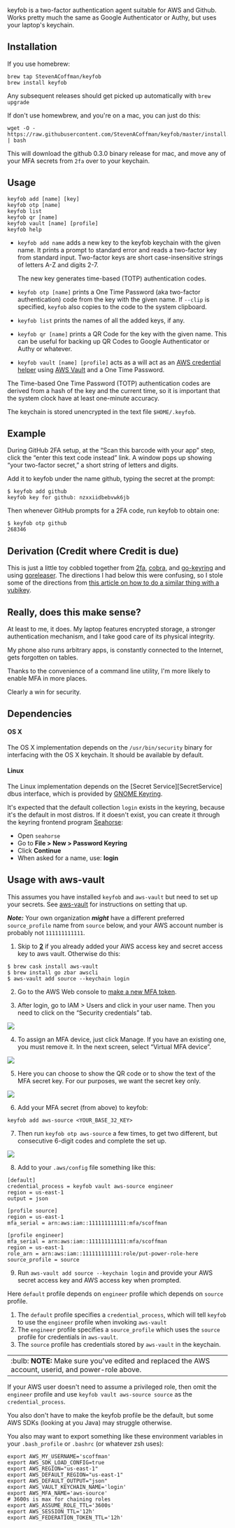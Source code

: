 keyfob is a two-factor authentication agent suitable for AWS and Github. Works pretty much the same as Google Authenticator or Authy, but uses your laptop's keychain.

## Installation

If you use homebrew:

```
brew tap StevenACoffman/keyfob
brew install keyfob
```
Any subsequent releases should get picked up automatically with `brew upgrade`

If don't use homewbrew, and you're on a mac, you can just do this:

    wget -O - https://raw.githubusercontent.com/StevenACoffman/keyfob/master/install.sh | bash


This will download the github 0.3.0 binary release for mac, and move any of your MFA secrets from `2fa` over to your keychain.

## Usage

    keyfob add [name] [key]
    keyfob otp [name]
    keyfob list
    keyfob qr [name]
    keyfob vault [name] [profile]
    keyfob help

+ `keyfob add name` adds a new key to the keyfob keychain with the given name. It
prints a prompt to standard error and reads a two-factor key from standard
input. Two-factor keys are short case-insensitive strings of letters A-Z and
digits 2-7.

  The new key generates time-based (TOTP) authentication codes.

+ `keyfob otp [name]` prints a One Time Password (aka two-factor authentication) code from the key with the
given name. If `--clip` is specified, `keyfob` also copies to the code to the system
clipboard.

+ `keyfob list` prints the names of all the added keys, if any.

+ `keyfob qr [name]` prints a QR Code for the key with the given name. This can be useful for backing up QR Codes to Google Authenticator or Authy or whatever.

+ `keyfob vault [name] [profile]` acts as a will act as an [AWS credential helper](https://docs.aws.amazon.com/cli/latest/topic/config-vars.html#sourcing-credentials-from-external-processes) using [AWS Vault](https://github.com/99designs/aws-vault/) and a One Time Password.

The Time-based One Time Password (TOTP) authentication codes are derived from a hash of the
key and the current time, so it is important that the system clock have at
least one-minute accuracy.

The keychain is stored unencrypted in the text file `$HOME/.keyfob`.

## Example

During GitHub 2FA setup, at the “Scan this barcode with your app” step,
click the “enter this text code instead” link. A window pops up showing
“your two-factor secret,” a short string of letters and digits.

Add it to keyfob under the name github, typing the secret at the prompt:

    $ keyfob add github
    keyfob key for github: nzxxiidbebvwk6jb

Then whenever GitHub prompts for a 2FA code, run keyfob to obtain one:

    $ keyfob otp github
    268346

## Derivation (Credit where Credit is due)

This is just a little toy cobbled together from [2fa](https://github.com/rsc/2fa/), [cobra](https://github.com/spf13/cobra), and [go-keyring](https://github.com/zalando/go-keyring) and using [goreleaser](https://github.com/goreleaser/goreleaser).
The directions I had below this were confusing, so I stole some of the directions from [this article on how to do a similar thing with a yubikey](https://hackernoon.com/use-a-yubikey-as-a-mfa-device-to-replace-google-authenticator-b4f4c0215f2).

## Really, does this make sense?

At least to me, it does. My laptop features encrypted storage, a stronger authentication mechanism, and I take good care of its physical integrity.

My phone also runs arbitrary apps, is constantly connected to the Internet, gets forgotten on tables.

Thanks to the convenience of a command line utility, I'm more likely to enable MFA in more places.

Clearly a win for security.

## Dependencies

#### OS X

The OS X implementation depends on the `/usr/bin/security` binary for
interfacing with the OS X keychain. It should be available by default.

#### Linux

The Linux implementation depends on the [Secret Service][SecretService] dbus
interface, which is provided by [GNOME Keyring](https://wiki.gnome.org/Projects/GnomeKeyring).

It's expected that the default collection `login` exists in the keyring, because
it's the default in most distros. If it doesn't exist, you can create it through the
keyring frontend program [Seahorse](https://wiki.gnome.org/Apps/Seahorse):

 * Open `seahorse`
 * Go to **File > New > Password Keyring**
 * Click **Continue**
 * When asked for a name, use: **login**
 
 
## Usage with aws-vault

This assumes you have installed `keyfob` and `aws-vault` but need to set up your secrets. See [aws-vault](https://github.com/99designs/aws-vault) for instructions on setting that up.

__*Note:*__ Your own organization __*might*__ have a different preferred `source_profile` name from `source` below, and your AWS account number is probably not `111111111111`.

1. Skip to **[2](#2)** if you already added your AWS access key and secret access key to aws vault. Otherwise do this:
```
$ brew cask install aws-vault
$ brew install go zbar awscli
$ aws-vault add source --keychain login
```

2. <a name="2"></a>Go to the AWS Web console to [make a new MFA token](https://docs.aws.amazon.com/IAM/latest/UserGuide/id_credentials_mfa_enable_virtual.html#enable-virt-mfa-for-iam-user). 

3. After login, go to IAM > Users and click in your user name. Then you need to click on the “Security credentials” tab. 
<img src="./images/aws_iam_users_security_credentials.png" />

4. To assign an MFA device, just click Manage. If you have an existing one, you must remove it. In the next screen, select “Virtual MFA device”.
<img src="./images/manage_virtual_mfa_device.png" />

5. Here you can choose to show the QR code or to show the text of the MFA secret key. For our purposes, we want the secret key only.
<img src="./images/get_mfa_secret_key.png" />
  
6. Add your MFA secret (from above) to keyfob:
```
keyfob add aws-source <YOUR_BASE_32_KEY>
```

7. Then run `keyfob otp aws-source` a few times, to get two different, but consecutive 6-digit codes and complete the set up.
<img src="./images/mfa_setup_correctly.png" />

8. Add to your `.aws/config` file something like this:
```
[default]
credential_process = keyfob vault aws-source engineer
region = us-east-1
output = json
 
[profile source]
region = us-east-1
mfa_serial = arn:aws:iam::111111111111:mfa/scoffman
 
[profile engineer]
mfa_serial = arn:aws:iam::111111111111:mfa/scoffman
region = us-east-1
role_arn = arn:aws:iam::111111111111:role/put-power-role-here
source_profile = source
```
9. Run `aws-vault add source --keychain login` and provide your AWS secret access key and AWS access key when prompted.

Here `default` profile depends on `engineer` profile which depends on `source` profile.
  1. The `default` profile specifies a `credential_process`, which will tell `keyfob` to use the `engineer` profile when invoking `aws-vault`
  2. The `engineer` profile specifies a `source_profile` which uses the `source` profile for credentials in `aws-vault`.
  3. The `source` profile has credentials stored by `aws-vault` in the keychain.

<table><tr><td>:bulb: <b>NOTE:</b> Make sure you've edited and replaced the AWS account, userid, and power-role above.</td></tr></table>

If your AWS user doesn't need to assume a privileged role, then omit the `engineer` profile and use `keyfob vault aws-source source` as the `credential_process`.

You also don't have to make the keyfob profile be the default, but some AWS SDKs (looking at you Java) may struggle otherwise.

You also may want to export something like these environment variables in your `.bash_profile` or `.bashrc` (or whatever zsh uses):
```
export AWS_MY_USERNAME='scoffman'
export AWS_SDK_LOAD_CONFIG=true
export AWS_REGION="us-east-1"
export AWS_DEFAULT_REGION="us-east-1"
export AWS_DEFAULT_OUTPUT="json"
export AWS_VAULT_KEYCHAIN_NAME='login'
export AWS_MFA_NAME='aws-source'
# 3600s is max for chaining roles
export AWS_ASSUME_ROLE_TTL='3600s'
export AWS_SESSION_TTL='12h'
export AWS_FEDERATION_TOKEN_TTL='12h'
```